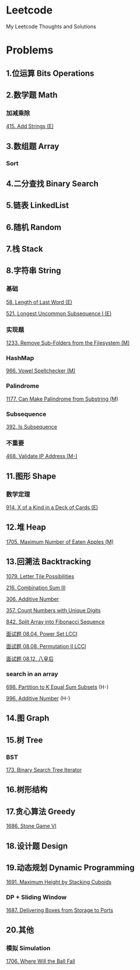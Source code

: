 # Leetcode
My Leetcode Thoughts and Solutions

# Problems

## 1.位运算 Bits Operations

## 2.数学题 Math

### 加减乘除

[415. Add Strings (E)](https://github.com/aChrisChen/Leetcode/tree/master/src/_2_数学题_Math/加减乘除/_415_Add_Strings) 


## 3.数组题 Array

### Sort


## 4.二分查找 Binary Search

## 5.链表 LinkedList

## 6.随机 Random

## 7.栈 Stack

## 8.字符串 String

### 基础
[58. Length of Last Word (E)](https://github.com/aChrisChen/Leetcode/tree/master/src/_8_字符串_String/基础/_58_Length_of_Last_Word) 

[521. Longest Uncommon Subsequence I (E)](https://github.com/aChrisChen/Leetcode/tree/master/src/_8_字符串_String/基础/_521_Longest_Uncommon_Subsequence_I) 

### 实现题

[1233. Remove Sub-Folders from the Filesystem (M)](https://github.com/aChrisChen/Leetcode/tree/master/src/_8_字符串_String/实现题/_1233_Remove_SubFolders_from_the_Filesystem)

### HashMap

[966. Vowel Spellchecker (M)](https://github.com/aChrisChen/Leetcode/tree/master/src/_8_字符串_String/_966_Vowel_Spellchecker)

### Palindrome
[1177. Can Make Palindrome from Substring (M)](https://github.com/aChrisChen/Leetcode/tree/master/src/_8_字符串_String/_1177_Can_Make_Palindrome_from_Substring)

### Subsequence

[392. Is Subsequence](https://github.com/aChrisChen/Leetcode/tree/master/src/_8_字符串_String/_392_Is_Subsequence)

### 不重要

[468. Validate IP Address (M-)](https://github.com/aChrisChen/Leetcode/tree/master/src/_8_字符串_String/不重要/_468_Validate_IP_Address)

## 11.图形 Shape

### 数学定理
[914. X of a Kind in a Deck of Cards (E)](https://github.com/aChrisChen/Leetcode/tree/master/src/_11_图形_Shape/数学定理/_914_X_of_a_Kind_in_a_Deck_of_Cards)

## 12.堆 Heap

[1705. Maximum Number of Eaten Apples (M)](https://github.com/aChrisChen/Leetcode/tree/master/src/_12_堆_Heap/_1705_Maximum_Number_of_Eaten_Apples)

## 13.回溯法 Backtracking

[1079. Letter Tile Possibilities](https://github.com/aChrisChen/Leetcode/tree/master/src/_13_回溯法_Backtracking/_1079_Letter_Tile_Possibilities)

[216. Combination Sum III](https://github.com/aChrisChen/Leetcode/tree/master/src/_13_回溯法_Backtracking/_216_Combination_Sum_III)

[306. Additive Number](https://github.com/aChrisChen/Leetcode/tree/master/src/_13_回溯法_Backtracking/_306_Additive_Number)

[357. Count Numbers with Unique Digits](https://github.com/aChrisChen/Leetcode/tree/master/src/_13_回溯法_Backtracking/_357_Count_Numbers_with_Unique_Digits)

[842. Split Array into Fibonacci Sequence](https://github.com/aChrisChen/Leetcode/tree/master/src/_13_回溯法_Backtracking/_842_Split_Array_into_Fibonacci_Sequence)

[面试题 08.04. Power Set LCCI](https://github.com/aChrisChen/Leetcode/tree/master/src/_13_回溯法_Backtracking/面试题0804幂集)

[面试题 08.08. Permutation II LCCI](https://github.com/aChrisChen/Leetcode/tree/master/src/_13_回溯法_Backtracking/面试题0808有重复字符串的排列组合)

[面试题 08.12. 八皇后](https://github.com/aChrisChen/Leetcode/tree/master/src/_13_回溯法_Backtracking/面试题0812八皇后)

### search in an array

[698. Partition to K Equal Sum Subsets](https://github.com/aChrisChen/Leetcode/tree/master/src/_13_回溯法_Backtracking/_698_Partition_to_K_Equal_Sum_Subsets) (H-)

[996. Additive Number](https://github.com/aChrisChen/Leetcode/tree/master/src/_13_回溯法_Backtracking/_996_Number_of_Squareful_Arrays) (H-)

## 14.图 Graph

## 15.树 Tree
### BST
[173. Binary Search Tree Iterator](https://github.com/aChrisChen/Leetcode/tree/master/src/_15_树_Tree/BST/_173_Binary_Search_Tree_Iterator)

## 16.树形结构

## 17.贪心算法 Greedy

[1686. Stone Game VI](https://github.com/aChrisChen/Leetcode/tree/master/src/_17_贪心算法_Greedy/_1686_Stone_Game_VI) 

## 18.设计题 Design

## 19.动态规划 Dynamic Programming

[1691. Maximum Height by Stacking Cuboids](https://github.com/aChrisChen/Leetcode/tree/master/src/_19_动态规划_Dynamic_Programming/_1691_Maximum_Height_by_Stacking_Cuboids)


### DP + Sliding Window

[1687. Delivering Boxes from Storage to Ports](https://github.com/aChrisChen/Leetcode/tree/master/src/_19_动态规划_Dynamic_Programming/_1687_Delivering_Boxes_from_Storage_to_Ports)

## 20.其他

### 模拟 Simulation

[1706. Where Will the Ball Fall](https://github.com/aChrisChen/Leetcode/tree/master/src/_20_其他_Other/_1706_Where_Will_the_Ball_Fall)
